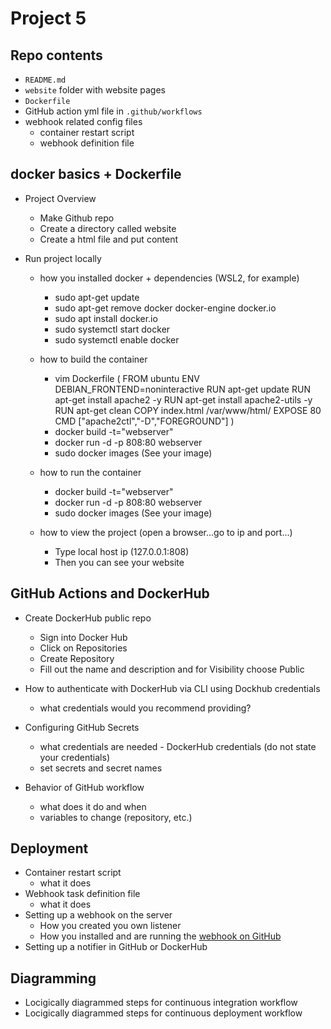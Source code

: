 
# Project 5 



## Repo contents 

- `README.md`
- `website` folder with website pages
- `Dockerfile`
- GitHub action yml file in `.github/workflows`
- webhook related config files
  - container restart script
  - webhook definition file

## docker basics + Dockerfile 

- Project Overview
  - Make Github repo
  - Create a directory called website
  - Create a html file and put content
	
- Run project locally
  - how you installed docker + dependencies (WSL2, for example)
     - sudo apt-get update
     - sudo apt-get remove docker docker-engine docker.io
     - sudo apt install docker.io
     - sudo systemctl start docker
     - sudo systemctl enable docker
  - how to build the container
     - vim Dockerfile ( FROM ubuntu
			ENV DEBIAN_FRONTEND=noninteractive
			RUN apt-get update
			RUN apt-get install apache2 -y
			RUN apt-get install apache2-utils -y
			RUN apt-get clean
			COPY index.html /var/www/html/
			EXPOSE 80
			CMD ["apache2ctl","-D","FOREGROUND"] )
     - docker build -t="webserver"
     - docker run -d -p 808:80 webserver
     - sudo docker images (See your image)
     
  - how to run the container
     - docker build -t="webserver"
     - docker run -d -p 808:80 webserver
     - sudo docker images (See your image)
     
  - how to view the project (open a browser...go to ip and port...)
     - Type local host ip (127.0.0.1:808)
     - Then you can see your website

## GitHub Actions and DockerHub 

- Create DockerHub public repo
  - Sign into Docker Hub
  - Click on Repositories
  - Create Repository
  - Fill out the name and description and for Visibility choose Public
  
- How to authenticate with DockerHub via CLI using Dockhub credentials
  - what credentials would you recommend providing?
- Configuring GitHub Secrets
  - what credentials are needed - DockerHub credentials (do not state your credentials)
  - set secrets and secret names
- Behavior of GitHub workflow
  - what does it do and when
  - variables to change (repository, etc.)

## Deployment 

- Container restart script
  - what it does
- Webhook task definition file
  - what it does
- Setting up a webhook on the server
  - How you created you own listener
  - How you installed and are running the [webhook on GitHub](https://github.com/adnanh/webhook)
- Setting up a notifier in GitHub or DockerHub

## Diagramming 

- Locigically diagrammed steps for continuous integration workflow
- Locigically diagrammed steps for continuous deployment workflow

